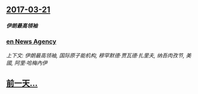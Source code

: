 ## [2017-03-21](/news/2017/03/21/index.md)

##### 伊朗最高领袖
### [en News Agency ](/news/2017/03/21/en-News-Agency.md)
_上下文: 伊朗最高领袖, 国际原子能机构, 穆罕默德·贾瓦德·扎里夫, 纳吾肉孜节, 美國, 阿里·哈梅內伊_

## [前一天...](/news/2017/03/20/index.md)

